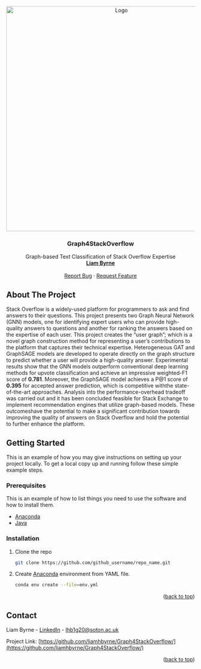 <!-- PROJECT LOGO -->
<a name="readme-top"></a>
<br />
<div align="center">
  <a href="https://github.com/github_username/repo_name">
    <img src="https://user-images.githubusercontent.com/47918966/235481977-d0f1269c-a353-4153-935d-9aa24af71538.png" alt="Logo" width="600" height="600">
  </a>
  
<h3 align="center">Graph4StackOverflow</h3>

  <p align="center">
    Graph-based Text Classification of Stack Overflow Expertise
    <br />
    <a href="https://www.linkedin.com/in/liam-h-byrne/"><strong>Liam Byrne</strong></a>
    <br />
    <br />
    <a href="https://github.com/liamhbyrne/Graph4StackOverflow/issues">Report Bug</a>
    ·
    <a href="https://github.com/liamhbyrne/Graph4StackOverflow/issues">Request Feature</a>
  </p>
</div>



<!-- ABOUT THE PROJECT -->
## About The Project

Stack Overflow is a widely-used platform for programmers to ask and find answers to their questions. This project presents two Graph Neural Network (GNN) models, one for identifying expert users who can provide high-quality answers to questions and another for ranking the answers based on the expertise of each user. This project creates the “user graph”; which is a novel graph construction method for representing a user’s contributions to the platform that captures their technical expertise. Heterogeneous GAT and GraphSAGE models are developed to operate directly on the graph structure to predict whether a user will provide a high-quality answer. Experimental results show that the GNN models outperform conventional deep learning methods for upvote classification and achieve an impressive weighted-F1 score of **0.781**. Moreover, the GraphSAGE model achieves a P@1 score of **0.395** for accepted answer prediction, which is competitive withthe state-of-the-art approaches. Analysis into the performance-overhead tradeoff was carried out and it has been concluded feasible for Stack Exchange to implement recommendation engines that utilize graph-based models. These outcomeshave the potential to make a significant contribution towards improving the quality of answers on Stack Overflow and hold the potential to further enhance the platform.


<!-- GETTING STARTED -->
## Getting Started

This is an example of how you may give instructions on setting up your project locally.
To get a local copy up and running follow these simple example steps.

### Prerequisites

This is an example of how to list things you need to use the software and how to install them.
* [Anaconda](https://www.anaconda.com/)
* [Java](https://www.java.com/en/)

### Installation

1. Clone the repo
   ```sh
   git clone https://github.com/github_username/repo_name.git
   ```
   
2. Create [Anaconda](https://www.anaconda.com/) environment from YAML file.
   ```sh
   conda env create --file=env.yml
   ```


<p align="right">(<a href="#readme-top">back to top</a>)</p>

<!-- CONTACT -->
## Contact

Liam Byrne - [LinkedIn](https://www.linkedin.com/in/liam-h-byrne/) - lhb1g20@soton.ac.uk

Project Link: [https://github.com/liamhbyrne/Graph4StackOverflow/](https://github.com/liamhbyrne/Graph4StackOverflow/)

<p align="right">(<a href="#readme-top">back to top</a>)</p>
